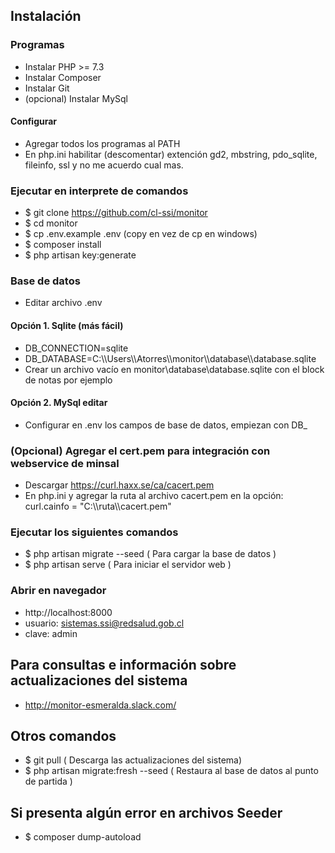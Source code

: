 ## Instalación

### Programas

- Instalar PHP >= 7.3
- Instalar Composer
- Instalar Git
- (opcional) Instalar MySql

#### Configurar

- Agregar todos los programas al PATH
- En php.ini habilitar (descomentar) extención gd2, mbstring, pdo_sqlite, fileinfo, ssl y no me acuerdo cual mas.

### Ejecutar en interprete de comandos

- $ git clone https://github.com/cl-ssi/monitor
- $ cd monitor
- $ cp .env.example .env (copy en vez de cp en windows)
- $ composer install
- $ php artisan key:generate

### Base de datos
- Editar archivo .env

#### Opción 1. Sqlite (más fácil)
- DB_CONNECTION=sqlite
- DB_DATABASE=C:\\\\Users\\\\Atorres\\\\monitor\\\\database\\\\database.sqlite
- Crear un archivo vacío en monitor\database\database.sqlite con el block de notas por ejemplo

#### Opción 2. MySql editar
- Configurar en .env los campos de base de datos, empiezan con DB_

### (Opcional) Agregar el cert.pem para integración con webservice de minsal
- Descargar https://curl.haxx.se/ca/cacert.pem
- En php.ini y agregar la ruta al archivo cacert.pem en la opción: curl.cainfo = "C:\\\\ruta\\\\cacert.pem"

### Ejecutar los siguientes comandos
- $ php artisan migrate --seed   ( Para cargar la base de datos )
- $ php artisan serve    ( Para iniciar el servidor web )


### Abrir en navegador
- http://localhost:8000
- usuario: sistemas.ssi@redsalud.gob.cl
- clave: admin


## Para consultas e información sobre actualizaciones del sistema
- http://monitor-esmeralda.slack.com/


## Otros comandos
- $ git pull ( Descarga las actualizaciones del sistema)
- $ php artisan migrate:fresh --seed  ( Restaura al base de datos al punto de partida )

## Si presenta algún error en archivos Seeder
- $ composer dump-autoload
